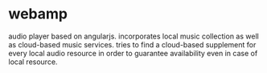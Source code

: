 webamp
======

audio player based on angularjs. incorporates local music collection as well as cloud-based music services. tries to find a cloud-based supplement for every local audio resource in order to guarantee availability even in case of local resource.